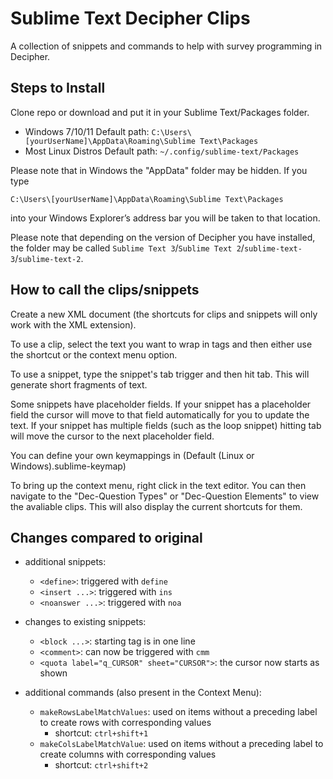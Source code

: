 # Sublime Text Decipher Clips

A collection of snippets and commands to help with survey programming in Decipher.


## Steps to Install

Clone repo or download and put it in your Sublime Text/Packages folder.
- Windows 7/10/11 Default path: `C:\Users\[yourUserName]\AppData\Roaming\Sublime Text\Packages`
- Most Linux Distros Default path: `~/.config/sublime-text/Packages`

Please note that in Windows the "AppData" folder may be hidden. If you type 

`C:\Users\[yourUserName]\AppData\Roaming\Sublime Text\Packages`

into your Windows Explorer’s address bar you will be taken to that location.

Please note that depending on the version of Decipher you have installed, the folder may be called `Sublime Text 3`/`Sublime Text 2`/`sublime-text-3`/`sublime-text-2`.


## How to call the clips/snippets

Create a new XML document (the shortcuts for clips and snippets will only work with the XML extension). 

To use a clip, select the text you want to wrap in tags and then either use the shortcut or the context menu option.  

To use a snippet, type the snippet's tab trigger and then hit tab. This will generate short fragments of text. 

Some snippets have placeholder fields. If your snippet has a placeholder field the cursor will move to that field automatically for you to update the text. If your snippet has multiple fields (such as the loop snippet) hitting tab will move the cursor to the next placeholder field. 

You can define your own keymappings in (Default (Linux or Windows).sublime-keymap)

To bring up the context menu, right click in the text editor. You can then navigate to the "Dec-Question Types" or "Dec-Question Elements" to view the avaliable clips. This will also display the current shortcuts for them. 

## Changes compared to original

- additional snippets:
    - `<define>`: triggered with `define`
    - `<insert ...>`: triggered with `ins`
    - `<noanswer ...>`: triggered with `noa`
- changes to existing snippets:
    - `<block ...>`: starting tag is in one line
    - `<comment>`: can now be triggered with `cmm`
    - `<quota label="q_CURSOR" sheet="CURSOR">`: the cursor now starts as shown

- additional commands (also present in the Context Menu):
    - `makeRowsLabelMatchValues`: used on items without a preceding label to create rows with corresponding values
        - shortcut: `ctrl+shift+1`
    - `makeColsLabelMatchValue`: used on items without a preceding label to create columns with corresponding values
        - shortcut: `ctrl+shift+2`